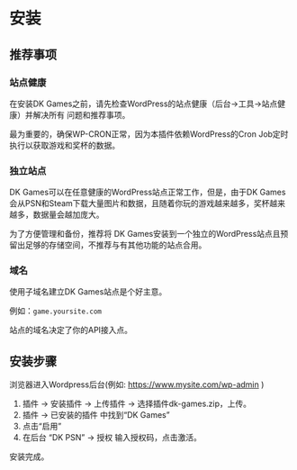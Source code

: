 # 安装

## 推荐事项

### 站点健康

在安装DK Games之前，请先检查WordPress的站点健康（后台->工具->站点健康）并解决所有 问题和推荐事项。

最为重要的，确保WP-CRON正常，因为本插件依赖WordPress的Cron Job定时执行以获取游戏和奖杯的数据。

### 独立站点

DK Games可以在任意健康的WordPress站点正常工作，但是，由于DK Games会从PSN和Steam下载大量图片和数据，且随着你玩的游戏越来越多，奖杯越来越多，数据量会越加庞大。

为了方便管理和备份，推荐将 DK Games安装到一个独立的WordPress站点且预留出足够的存储空间，不推荐与有其他功能的站点合用。

### 域名

使用子域名建立DK Games站点是个好主意。

例如：`game.yoursite.com`

站点的域名决定了你的API接入点。



## 安装步骤

浏览器进入Wordpress后台(例如: https://www.mysite.com/wp-admin )

1. 插件 -> 安装插件 -> 上传插件 -> 选择插件dk-games.zip，上传。
1. 插件 -> 已安装的插件 中找到“DK Games”
1. 点击“启用”
1. 在后台 “DK PSN” -> 授权 输入授权码，点击激活。

安装完成。



